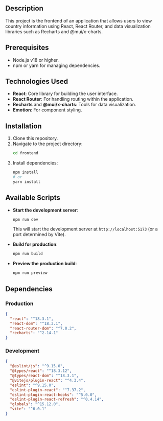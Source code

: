 ## Description
This project is the frontend of an application that allows users to view country information using React, React Router, and data visualization libraries such as Recharts and @mui/x-charts.

## Prerequisites
- Node.js v18 or higher.
- npm or yarn for managing dependencies.

## Technologies Used
- **React**: Core library for building the user interface.
- **React Router**: For handling routing within the application.
- **Recharts** and **@mui/x-charts**: Tools for data visualization.
- **Emotion**: For component styling.

## Installation
1. Clone this repository.
2. Navigate to the project directory:
   ```bash
   cd frontend
   ```
3. Install dependencies:
   ```bash
   npm install
   # or
   yarn install
   ```

## Available Scripts
- **Start the development server**:
  ```bash
  npm run dev
  ```
  This will start the development server at `http://localhost:5173` (or a port determined by Vite).

- **Build for production**:
  ```bash
  npm run build
  ```

- **Preview the production build**:
  ```bash
  npm run preview
  ```

## Dependencies
### Production
```json
{
  "react": "^18.3.1",
  "react-dom": "^18.3.1",
  "react-router-dom": "^7.0.2",
  "recharts": "^2.14.1"
}
```

### Development
```json
{
  "@eslint/js": "^9.15.0",
  "@types/react": "^18.3.12",
  "@types/react-dom": "^18.3.1",
  "@vitejs/plugin-react": "^4.3.4",
  "eslint": "^9.15.0",
  "eslint-plugin-react": "^7.37.2",
  "eslint-plugin-react-hooks": "^5.0.0",
  "eslint-plugin-react-refresh": "^0.4.14",
  "globals": "^15.12.0",
  "vite": "^6.0.1"
}
```
